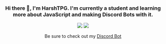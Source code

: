 <div align=center>
<h3> Hi there 👋, I'm <b>HarshTPG</b>. I'm currently a student and learning more about JavaScript and making Discord Bots with it.</h3>
<img class="center" src="https://readme-github-stats.now.sh/api?username=HarshTPG&theme=blue-green&show&icons=true">
<img src="https://readme-github-stats.now.sh/api/wakatime/?username=HarshTPG&theme=blue-green&show&icons=true"></center>

Be sure to check out my [Discord Bot](https://discord.com/api/oauth2/authorize?client_id=796936961884553258&permissions=0&scope=bot)
</div>
